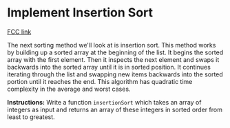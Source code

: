 # Implement Insertion Sort

[FCC link](https://www.freecodecamp.org/learn/coding-interview-prep/algorithms/implement-insertion-sort)

The next sorting method we'll look at is insertion sort. This method works by
building up a sorted array at the beginning of the list. It begins the sorted
array with the first element. Then it inspects the next element and swaps it
backwards into the sorted array until it is in sorted position. It continues
iterating through the list and swapping new items backwards into the sorted
portion until it reaches the end. This algorithm has quadratic time complexity
in the average and worst cases.

**Instructions:** Write a function `insertionSort` which takes an array of
integers as input and returns an array of these integers in sorted order from
least to greatest.
